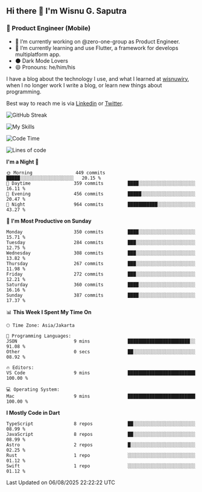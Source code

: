 ## Hi there 👋 I'm Wisnu G. Saputra

### :mobile_phone_off: Product Engineer (Mobile)

- 🔭 I’m currently working on @zero-one-group as Product Engineer.
- 🌱 I’m currently learning and use Flutter, a framework for develops multiplatform app.
- 🌑 Dark Mode Lovers
- 😄 Pronouns: he/him/his

I have a blog about the technology I use, and what I learned at [wisnuwiry](https://wisnuwiry.space/), when I no longer work I write a blog, or learn new things about programming.

Best way to reach me is via [Linkedin](https://www.linkedin.com/in/wisnu-saputra/) or [Twitter](https://twitter.com/wisnuwiry).

![GitHub Streak](https://streak-stats.demolab.com?user=wisnuwiry&theme=dark&hide_border=true)

![My Skills](https://skillicons.dev/icons?i=dart,flutter,kotlin,swift,go,js,css,neovim,git,linux&perline=5)

<!--START_SECTION:waka-->
![Code Time](http://img.shields.io/badge/Code%20Time-1%2C975%20hrs%2012%20mins-blue)

![Lines of code](https://img.shields.io/badge/From%20Hello%20World%20I%27ve%20Written-2.7%20million%20lines%20of%20code-blue)

**I'm a Night 🦉** 

```text
🌞 Morning                449 commits         █████░░░░░░░░░░░░░░░░░░░░   20.15 % 
🌆 Daytime                359 commits         ████░░░░░░░░░░░░░░░░░░░░░   16.11 % 
🌃 Evening                456 commits         █████░░░░░░░░░░░░░░░░░░░░   20.47 % 
🌙 Night                  964 commits         ███████████░░░░░░░░░░░░░░   43.27 % 
```
📅 **I'm Most Productive on Sunday** 

```text
Monday                   350 commits         ████░░░░░░░░░░░░░░░░░░░░░   15.71 % 
Tuesday                  284 commits         ███░░░░░░░░░░░░░░░░░░░░░░   12.75 % 
Wednesday                308 commits         ███░░░░░░░░░░░░░░░░░░░░░░   13.82 % 
Thursday                 267 commits         ███░░░░░░░░░░░░░░░░░░░░░░   11.98 % 
Friday                   272 commits         ███░░░░░░░░░░░░░░░░░░░░░░   12.21 % 
Saturday                 360 commits         ████░░░░░░░░░░░░░░░░░░░░░   16.16 % 
Sunday                   387 commits         ████░░░░░░░░░░░░░░░░░░░░░   17.37 % 
```


📊 **This Week I Spent My Time On** 

```text
🕑︎ Time Zone: Asia/Jakarta

💬 Programming Languages: 
JSON                     9 mins              ███████████████████████░░   91.08 % 
Other                    0 secs              ██░░░░░░░░░░░░░░░░░░░░░░░   08.92 % 

🔥 Editors: 
VS Code                  9 mins              █████████████████████████   100.00 % 

💻 Operating System: 
Mac                      9 mins              █████████████████████████   100.00 % 
```

**I Mostly Code in Dart** 

```text
TypeScript               8 repos             ██░░░░░░░░░░░░░░░░░░░░░░░   08.99 % 
JavaScript               8 repos             ██░░░░░░░░░░░░░░░░░░░░░░░   08.99 % 
Astro                    2 repos             █░░░░░░░░░░░░░░░░░░░░░░░░   02.25 % 
Rust                     1 repo              ░░░░░░░░░░░░░░░░░░░░░░░░░   01.12 % 
Swift                    1 repo              ░░░░░░░░░░░░░░░░░░░░░░░░░   01.12 % 
```




 Last Updated on 06/08/2025 22:22:22 UTC
<!--END_SECTION:waka-->
